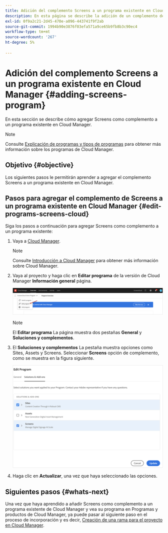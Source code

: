 ```yaml
---
title: Adición del complemento Screens a un programa existente en Cloud Manager
description: En esta página se describe la adición de un complemento de Pantallas a un programa existente en Cloud Manager para Pantallas as a Cloud Service.
exl-id: 0f9a2c21-2d45-470e-a096-443741f9f2ab
source-git-commit: 1994b90e3876f03efa571a9ce65b9fb8b3c90ec4
workflow-type: tm+mt
source-wordcount: '267'
ht-degree: 5%

---
```


# Adición del complemento Screens a un programa existente en Cloud Manager {#adding-screens-program}

En esta sección se describe cómo agregar Screens como complemento a un programa existente en Cloud Manager.

>[!NOTE]
>Consulte [Explicación de programas y tipos de programas](https://experienceleague.adobe.com/docs/experience-manager-cloud-service/onboarding/getting-access/understand-program-types.html?lang=en) para obtener más información sobre los programas de Cloud Manager.

## Objetivo {#objective}

Los siguientes pasos le permitirán aprender a agregar el complemento Screens a un programa existente en Cloud Manager.

## Pasos para agregar el complemento de Screens a un programa existente en Cloud Manager {#edit-programs-screens-cloud}

Siga los pasos a continuación para agregar Screens como complemento a un programa existente:

1. Vaya a [Cloud Manager](https://my.cloudmanager.adobe.com/).

   >[!NOTE]
   >Consulte [Introducción a Cloud Manager](https://experienceleague.adobe.com/docs/experience-manager-cloud-service/onboarding/onboarding-concepts/cloud-manager-introduction.html?lang=es?lang=es) para obtener más información sobre Cloud Manager.

1. Vaya al proyecto y haga clic en **Editar programa** de la versión de Cloud Manager **Información general** página.

   ![imagen](/help/screens-cloud/assets/onboarding/add-onexisting1.png)

   >[!NOTE]
   >El **Editar programa** La página muestra dos pestañas **General** y **Soluciones y complementos**.

1. El **Soluciones y complementos** La pestaña muestra opciones como Sites, Assets y Screens. Seleccionar **Screens** opción de complemento, como se muestra en la figura siguiente.

   ![imagen](/help/screens-cloud/assets/onboarding/add-onexisting2.png)

1. Haga clic en **Actualizar**, una vez que haya seleccionado las opciones.

## Siguientes pasos {#whats-next}

Una vez que haya aprendido a añadir Screens como complemento a un programa existente de Cloud Manager y vea su programa en Programas y productos de Cloud Manager, ya puede pasar al siguiente paso en el proceso de incorporación y es decir, [Creación de una rama para el proyecto en Cloud Manager](/help/screens-cloud/onboarding-screens-cloud/creating-a-branch.md).
